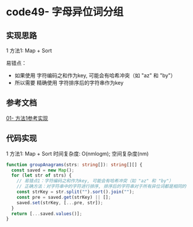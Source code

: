 # code49- 字母异位词分组

## 实现思路

1 方法1: Map + Sort

易错点：
  - 如果使用 字符编码之和作为key, 可能会有哈希冲突（如 "az" 和 "by"）
  - 所以需要 精确使用 字符排序后的字符串作为key


## 参考文档

[01- 方法1参考实现](https://leetcode.cn/problems/group-anagrams/solutions/2718519/ha-xi-biao-fen-zu-jian-ji-xie-fa-pythonj-1ukv/)


## 代码实现

1 方法1: Map + Sort  时间复杂度: O(nmlogm);  空间复杂度(nm)

```ts
function groupAnagrams(strs: string[]): string[][] {
  const saved = new Map();
  for (let str of strs) {
    // 易错点1：字符编码之和作为key, 可能会有哈希冲突（如 "az" 和 "by"）
    // 正确方法：对字符串中的字符进行排序, 排序后的字符串对于所有异位词都是相同的
    const strKey = str.split("").sort().join("");
    const pre = saved.get(strKey) || [];
    saved.set(strKey, [...pre, str]);
  }
  return [...saved.values()];
}
```


